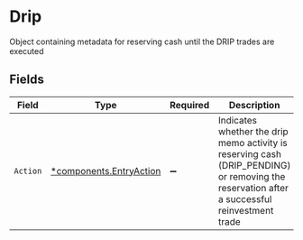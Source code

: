 # Drip

Object containing metadata for reserving cash until the DRIP trades are executed


## Fields

| Field                                                                                                                                       | Type                                                                                                                                        | Required                                                                                                                                    | Description                                                                                                                                 | Example                                                                                                                                     |
| ------------------------------------------------------------------------------------------------------------------------------------------- | ------------------------------------------------------------------------------------------------------------------------------------------- | ------------------------------------------------------------------------------------------------------------------------------------------- | ------------------------------------------------------------------------------------------------------------------------------------------- | ------------------------------------------------------------------------------------------------------------------------------------------- |
| `Action`                                                                                                                                    | [*components.EntryAction](../../models/components/entryaction.md)                                                                           | :heavy_minus_sign:                                                                                                                          | Indicates whether the drip memo activity is reserving cash (DRIP_PENDING) or removing the reservation after a successful reinvestment trade | DRIP_PENDING                                                                                                                                |
